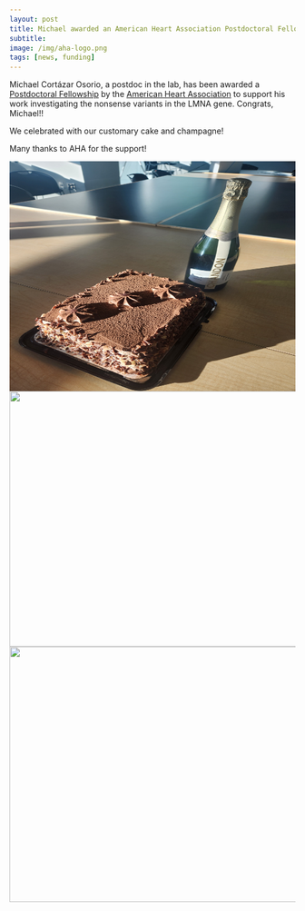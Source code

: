 ```yaml
---
layout: post  
title: Michael awarded an American Heart Association Postdoctoral Fellowship
subtitle:
image: /img/aha-logo.png  
tags: [news, funding]  
---
```


Michael Cortázar Osorio, a postdoc in the lab, has been awarded a [Postdoctoral Fellowship](https://professional.heart.org/en/research-programs/application-information/postdoctoral-fellowship) by the [American Heart Association](https://www.heart.org/) to support his work investigating the nonsense variants in the LMNA gene. Congrats, Michael!! 

We celebrated with our customary cake and champagne! 

Many thanks to AHA for the support! 

<img align="left" src="/img/michael-aha1.jpg" style="width:600px !important;height:405px !important;" />
<br>  
<br>  
<img align="left" src="/img/michael-aha2.jpg" style="width:600px !important;height:450px !important;" />
<br>
<br>
<img align="left" src="/img/michael-aha3.jpg" style="width:600px !important;height:450px !important;" />
<br>
<br>
